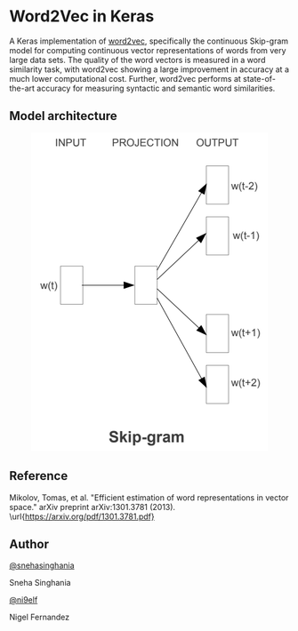 # Word2Vec in Keras

A Keras implementation of [word2vec](https://arxiv.org/abs/1301.3781), specifically the continuous Skip-gram model for computing continuous vector representations of words from very large data sets. The quality of the word vectors is measured in a word similarity task, with word2vec showing a large improvement in accuracy at a much lower computational cost. Further, word2vec performs at state-of-the-art accuracy for measuring  syntactic and semantic word similarities.

## Model architecture

<p align="center"> 
<img src="assets/skip_gram_model.png">
</p>

## Reference

Mikolov, Tomas, et al. "Efficient estimation of word representations in vector space." arXiv preprint arXiv:1301.3781 (2013). \url{https://arxiv.org/pdf/1301.3781.pdf}

## Author

[@snehasinghania](https://github.com/snehasinghania)

Sneha Singhania

[@ni9elf](https://github.com/ni9elf)

Nigel Fernandez 
